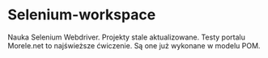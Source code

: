 # Selenium-workspace

Nauka Selenium Webdriver. Projekty stale aktualizowane.
Testy portalu Morele.net to najświeższe ćwiczenie. Są one już wykonane w modelu POM.

